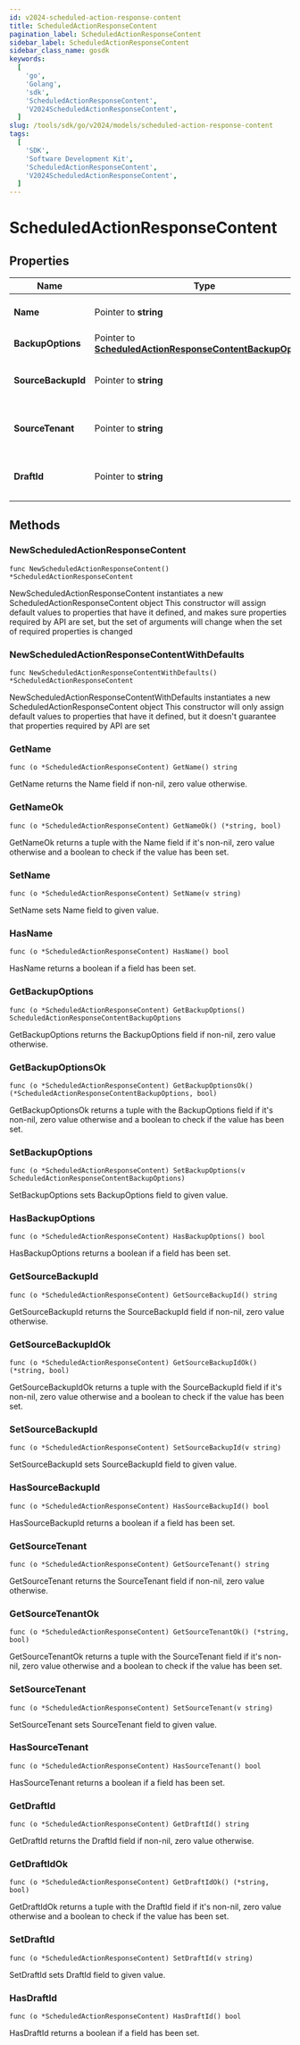 ```yaml
---
id: v2024-scheduled-action-response-content
title: ScheduledActionResponseContent
pagination_label: ScheduledActionResponseContent
sidebar_label: ScheduledActionResponseContent
sidebar_class_name: gosdk
keywords:
  [
    'go',
    'Golang',
    'sdk',
    'ScheduledActionResponseContent',
    'V2024ScheduledActionResponseContent',
  ]
slug: /tools/sdk/go/v2024/models/scheduled-action-response-content
tags:
  [
    'SDK',
    'Software Development Kit',
    'ScheduledActionResponseContent',
    'V2024ScheduledActionResponseContent',
  ]
---
```


# ScheduledActionResponseContent

## Properties

| Name | Type | Description | Notes |
| --- | --- | --- | --- |
| **Name** | Pointer to **string** | Name of the scheduled action (maximum 50 characters). | [optional] |
| **BackupOptions** | Pointer to [**ScheduledActionResponseContentBackupOptions**](scheduled-action-response-content-backup-options) |  | [optional] |
| **SourceBackupId** | Pointer to **string** | ID of the source backup. Required for CREATE_DRAFT jobs only. | [optional] |
| **SourceTenant** | Pointer to **string** | Source tenant identifier. Required for CREATE_DRAFT jobs only. | [optional] |
| **DraftId** | Pointer to **string** | ID of the draft to be deployed. Required for CONFIG_DEPLOY_DRAFT jobs only. | [optional] |

## Methods

### NewScheduledActionResponseContent

`func NewScheduledActionResponseContent() *ScheduledActionResponseContent`

NewScheduledActionResponseContent instantiates a new ScheduledActionResponseContent object This constructor will assign default values to properties that have it defined, and makes sure properties required by API are set, but the set of arguments will change when the set of required properties is changed

### NewScheduledActionResponseContentWithDefaults

`func NewScheduledActionResponseContentWithDefaults() *ScheduledActionResponseContent`

NewScheduledActionResponseContentWithDefaults instantiates a new ScheduledActionResponseContent object This constructor will only assign default values to properties that have it defined, but it doesn't guarantee that properties required by API are set

### GetName

`func (o *ScheduledActionResponseContent) GetName() string`

GetName returns the Name field if non-nil, zero value otherwise.

### GetNameOk

`func (o *ScheduledActionResponseContent) GetNameOk() (*string, bool)`

GetNameOk returns a tuple with the Name field if it's non-nil, zero value otherwise and a boolean to check if the value has been set.

### SetName

`func (o *ScheduledActionResponseContent) SetName(v string)`

SetName sets Name field to given value.

### HasName

`func (o *ScheduledActionResponseContent) HasName() bool`

HasName returns a boolean if a field has been set.

### GetBackupOptions

`func (o *ScheduledActionResponseContent) GetBackupOptions() ScheduledActionResponseContentBackupOptions`

GetBackupOptions returns the BackupOptions field if non-nil, zero value otherwise.

### GetBackupOptionsOk

`func (o *ScheduledActionResponseContent) GetBackupOptionsOk() (*ScheduledActionResponseContentBackupOptions, bool)`

GetBackupOptionsOk returns a tuple with the BackupOptions field if it's non-nil, zero value otherwise and a boolean to check if the value has been set.

### SetBackupOptions

`func (o *ScheduledActionResponseContent) SetBackupOptions(v ScheduledActionResponseContentBackupOptions)`

SetBackupOptions sets BackupOptions field to given value.

### HasBackupOptions

`func (o *ScheduledActionResponseContent) HasBackupOptions() bool`

HasBackupOptions returns a boolean if a field has been set.

### GetSourceBackupId

`func (o *ScheduledActionResponseContent) GetSourceBackupId() string`

GetSourceBackupId returns the SourceBackupId field if non-nil, zero value otherwise.

### GetSourceBackupIdOk

`func (o *ScheduledActionResponseContent) GetSourceBackupIdOk() (*string, bool)`

GetSourceBackupIdOk returns a tuple with the SourceBackupId field if it's non-nil, zero value otherwise and a boolean to check if the value has been set.

### SetSourceBackupId

`func (o *ScheduledActionResponseContent) SetSourceBackupId(v string)`

SetSourceBackupId sets SourceBackupId field to given value.

### HasSourceBackupId

`func (o *ScheduledActionResponseContent) HasSourceBackupId() bool`

HasSourceBackupId returns a boolean if a field has been set.

### GetSourceTenant

`func (o *ScheduledActionResponseContent) GetSourceTenant() string`

GetSourceTenant returns the SourceTenant field if non-nil, zero value otherwise.

### GetSourceTenantOk

`func (o *ScheduledActionResponseContent) GetSourceTenantOk() (*string, bool)`

GetSourceTenantOk returns a tuple with the SourceTenant field if it's non-nil, zero value otherwise and a boolean to check if the value has been set.

### SetSourceTenant

`func (o *ScheduledActionResponseContent) SetSourceTenant(v string)`

SetSourceTenant sets SourceTenant field to given value.

### HasSourceTenant

`func (o *ScheduledActionResponseContent) HasSourceTenant() bool`

HasSourceTenant returns a boolean if a field has been set.

### GetDraftId

`func (o *ScheduledActionResponseContent) GetDraftId() string`

GetDraftId returns the DraftId field if non-nil, zero value otherwise.

### GetDraftIdOk

`func (o *ScheduledActionResponseContent) GetDraftIdOk() (*string, bool)`

GetDraftIdOk returns a tuple with the DraftId field if it's non-nil, zero value otherwise and a boolean to check if the value has been set.

### SetDraftId

`func (o *ScheduledActionResponseContent) SetDraftId(v string)`

SetDraftId sets DraftId field to given value.

### HasDraftId

`func (o *ScheduledActionResponseContent) HasDraftId() bool`

HasDraftId returns a boolean if a field has been set.
